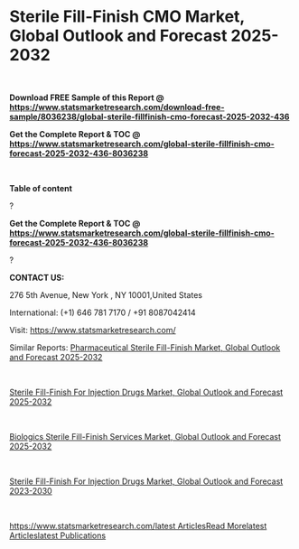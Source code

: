 <h1>Sterile Fill-Finish CMO Market, Global Outlook and Forecast 2025-2032</h1><br/><p><strong>Download FREE Sample of this Report @ <a href="https://www.statsmarketresearch.com/download-free-sample/8036238/global-sterile-fillfinish-cmo-forecast-2025-2032-436">https://www.statsmarketresearch.com/download-free-sample/8036238/global-sterile-fillfinish-cmo-forecast-2025-2032-436</a></strong></p>
 
 
 
 <div><b>Get the Complete Report & TOC @ <a href="https://www.statsmarketresearch.com/global-sterile-fillfinish-cmo-forecast-2025-2032-436-8036238">https://www.statsmarketresearch.com/global-sterile-fillfinish-cmo-forecast-2025-2032-436-8036238</a></b></div>
 
 
 
 <p><br />
 
 <b>Table of content</b></p>
 
 
 
 <p>? </p>
 
 
 
 <div><b>Get the Complete Report & TOC @ <a href="https://www.statsmarketresearch.com/global-sterile-fillfinish-cmo-forecast-2025-2032-436-8036238">https://www.statsmarketresearch.com/global-sterile-fillfinish-cmo-forecast-2025-2032-436-8036238</a></b></div>
 
 
 
 <p>? </p>
 
 
 
 <p><b>CONTACT US:</b><br />
 
 276 5th Avenue, New York , NY 10001,United States<br />
 
 International: (+1) 646 781 7170 / +91 8087042414<br />
 
 Visit: <a href="https://www.statsmarketresearch.com/">https://www.statsmarketresearch.com/</a><br />
 
 Similar Reports: <a href="https://www.statsmarketresearch.com/global-sterile-fillfinish-cmo-forecast-2025-2032-436-8036238">Pharmaceutical Sterile Fill-Finish Market, Global Outlook and Forecast 2025-2032</a><br />
 
 <br />
 
 <a href="https://www.statsmarketresearch.com/global-sterile-fillfinish-cmo-forecast-2025-2032-436-8036238">Sterile Fill-Finish For Injection Drugs Market, Global Outlook and Forecast 2025-2032</a><br />
 
 <br />
 
 <a href="https://www.statsmarketresearch.com/global-sterile-fillfinish-cmo-forecast-2025-2032-436-8036238">Biologics Sterile Fill-Finish Services Market, Global Outlook and Forecast 2025-2032</a><br />
 
 <br />
 
 <a href="https://www.statsmarketresearch.com/global-sterile-fillfinish-cmo-forecast-2025-2032-436-8036238">Sterile Fill-Finish For Injection Drugs Market, Global Outlook and Forecast 2023-2030</a><br />
 
 <br />
 
 <a href="https://gyeongbokgung.com">https://www.statsmarketresearch.com/</a><a href="https://hallyeomaritime.com">latest Articles</a><a href="https://jingwansa.com">Read More</a><a href="https://nguoiviet.jp/">latest Articles</a><a href="https://www.intelmarketresearch.com/">latest Publications</a></p>